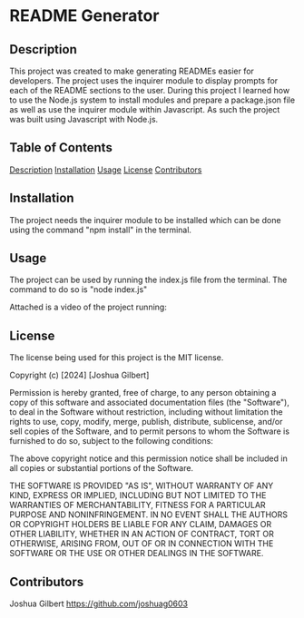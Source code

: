 # README Generator

## Description
This project was created to make generating READMEs easier for developers. The project uses the inquirer module to display prompts for each of the README sections to the user. During this project I learned how to use the Node.js system to install modules and prepare a package.json file as well as use the inquirer module within Javascript. As such the project was built using Javascript with Node.js. 

## Table of Contents
[Description](#description)
[Installation](#installation)
[Usage](#usage)
[License](#license)
[Contributors](#contributors)

## Installation
The project needs the inquirer module to be installed which can be done using the command "npm install" in the terminal. 
        
## Usage
The project can be used by running the index.js file from the terminal. The command to do so is "node index.js"

Attached is a video of the project running: 

## License
The license being used for this project is the MIT license.

Copyright (c) [2024] [Joshua Gilbert]

Permission is hereby granted, free of charge, to any person obtaining a copy of this software and associated documentation files (the "Software"), to deal in the Software without restriction, including without limitation the rights to use, copy, modify, merge, publish, distribute, sublicense, and/or sell copies of the Software, and to permit persons to whom the Software is furnished to do so, subject to the following conditions:

The above copyright notice and this permission notice shall be included in all copies or substantial portions of the Software.

THE SOFTWARE IS PROVIDED "AS IS", WITHOUT WARRANTY OF ANY KIND, EXPRESS OR IMPLIED, INCLUDING BUT NOT LIMITED TO THE WARRANTIES OF MERCHANTABILITY, FITNESS FOR A PARTICULAR PURPOSE AND NONINFRINGEMENT. IN NO EVENT SHALL THE AUTHORS OR COPYRIGHT HOLDERS BE LIABLE FOR ANY CLAIM, DAMAGES OR OTHER LIABILITY, WHETHER IN AN ACTION OF CONTRACT, TORT OR OTHERWISE, ARISING FROM, OUT OF OR IN CONNECTION WITH THE SOFTWARE OR THE USE OR OTHER DEALINGS IN THE SOFTWARE.

## Contributors
Joshua Gilbert https://github.com/joshuag0603

